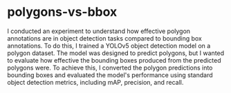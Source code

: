 # polygons-vs-bbox

I conducted an experiment to understand how effective polygon annotations are in object detection tasks compared to bounding box annotations. To do this, I trained a YOLOv5 object detection model on a polygon dataset. The model was designed to predict polygons, but I wanted to evaluate how effective the bounding boxes produced from the predicted polygons were. To achieve this, I converted the polygon predictions into bounding boxes and evaluated the model's performance using standard object detection metrics, including mAP, precision, and recall.


